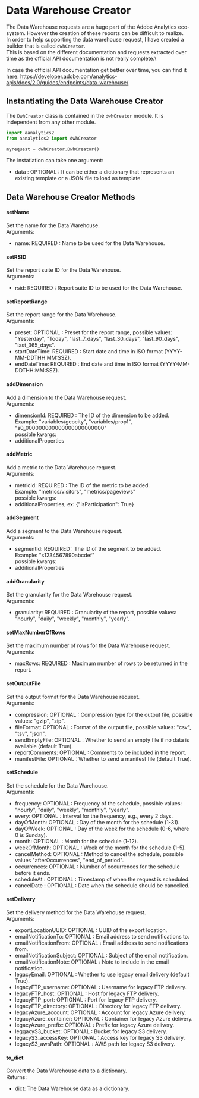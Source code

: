# Data Warehouse Creator

The Data Warehouse requests are a huge part of the Adobe Analytics eco-system. However the creation of these reports can be difficult to realize.\
In order to help supporting the data warehouse request, I have created a builder that is called `dwhCreator`.\
This is based on the different documentation and requests extracted over time as the official API documentation is not really complete.\

In case the official API documentation get better over time, you can find it here: <https://developer.adobe.com/analytics-apis/docs/2.0/guides/endpoints/data-warehouse/>


## Instantiating the Data Warehouse Creator

The `DwhCreator` class is contained in the `dwhCreator` module. It is independent from any other module.

```py
import aanalytics2 
from aanalytics2 import dwhCreator

myrequest = dwhCreator.DwhCreator()

```

The instatiation can take one argument: 
* data : OPTIONAL : It can be either a dictionary that represents an existing template or a JSON file to load as template.


## Data Warehouse Creator Methods

#### setName
Set the name for the Data Warehouse.\
Arguments:
* name: REQUIRED : Name to be used for the Data Warehouse.

#### setRSID
Set the report suite ID for the Data Warehouse.\
Arguments:
* rsid: REQUIRED : Report suite ID to be used for the Data Warehouse.

#### setReportRange
Set the report range for the Data Warehouse.\
Arguments:
* preset: OPTIONAL : Preset for the report range, possible values: "Yesterday", "Today", "last_7_days", "last_30_days", "last_90_days", "last_365_days".
* startDateTime: REQUIRED : Start date and time in ISO format (YYYY-MM-DDTHH:MM:SSZ).
* endDateTime: REQUIRED : End date and time in ISO format (YYYY-MM-DDTHH:MM:SSZ).

#### addDimension
Add a dimension to the Data Warehouse request.\
Arguments:
* dimensionId: REQUIRED : The ID of the dimension to be added.\
    Example: "variables/geocity", "variables/prop1", "s0_000000000000000000000000"\
possible kwargs:
* additionalProperties

#### addMetric
Add a metric to the Data Warehouse request.\
Arguments:
* metricId: REQUIRED : The ID of the metric to be added.\
    Example: "metrics/visitors", "metrics/pageviews"\
possible kwargs:
* additionalProperties, ex: {"isParticipation": True}

#### addSegment
Add a segment to the Data Warehouse request.\
Arguments:
* segmentId: REQUIRED : The ID of the segment to be added.\
    Example: "s1234567890abcdef"\
possible kwargs:
* additionalProperties

#### addGranularity
Set the granularity for the Data Warehouse request.\
Arguments:
* granularity: REQUIRED : Granularity of the report, possible values: "hourly", "daily", "weekly", "monthly", "yearly".

#### setMaxNumberOfRows
Set the maximum number of rows for the Data Warehouse request.\
Arguments:
* maxRows: REQUIRED : Maximum number of rows to be returned in the report.

#### setOutputFile
Set the output format for the Data Warehouse request.\
Arguments:
* compression: OPTIONAL : Compression type for the output file, possible values: "gzip", "zip".
* fileFormat: OPTIONAL : Format of the output file, possible values: "csv", "tsv", "json".
* sendEmptyFile: OPTIONAL : Whether to send an empty file if no data is available (default True).
* reportComments: OPTIONAL : Comments to be included in the report.
* manifestFile: OPTIONAL : Whether to send a manifest file (default True).

#### setSchedule
Set the schedule for the Data Warehouse.\
Arguments:
* frequency: OPTIONAL : Frequency of the schedule, possible values: "hourly", "daily", "weekly", "monthly", "yearly".
* every: OPTIONAL : Interval for the frequency, e.g., every 2 days.
* dayOfMonth: OPTIONAL : Day of the month for the schedule (1-31).
* dayOfWeek: OPTIONAL : Day of the week for the schedule (0-6, where 0 is Sunday).
* month: OPTIONAL : Month for the schedule (1-12).
* weekOfMonth: OPTIONAL : Week of the month for the schedule (1-5).
* cancelMethod: OPTIONAL : Method to cancel the schedule, possible values "afterOccurrences", "end_of_period".
* occurrences: OPTIONAL : Number of occurrences for the schedule before it ends.
* scheduleAt : OPTIONAL : Timestamp of when the request is scheduled.
* cancelDate : OPTIONAL : Date when the schedule should be cancelled.

#### setDelivery
Set the delivery method for the Data Warehouse request.\
Arguments:
* exportLocationUUID: OPTIONAL : UUID of the export location.
* emailNotificationTo: OPTIONAL : Email address to send notifications to.
* emailNotificationFrom: OPTIONAL : Email address to send notifications from.
* emailNotificationSubject: OPTIONAL : Subject of the email notification.
* emailNotificationNote: OPTIONAL : Note to include in the email notification.
* legacyEmail: OPTIONAL : Whether to use legacy email delivery (default True).
* legacyFTP_username: OPTIONAL : Username for legacy FTP delivery.
* legacyFTP_host: OPTIONAL : Host for legacy FTP delivery.
* legacyFTP_port: OPTIONAL : Port for legacy FTP delivery.
* legacyFTP_directory: OPTIONAL : Directory for legacy FTP delivery.
* legacyAzure_account: OPTIONAL : Account for legacy Azure delivery.
* legacyAzure_container: OPTIONAL : Container for legacy Azure delivery.
* legacyAzure_prefix: OPTIONAL : Prefix for legacy Azure delivery.
* leggacyS3_bucket: OPTIONAL : Bucket for legacy S3 delivery.
* legacyS3_accessKey: OPTIONAL : Access key for legacy S3 delivery.
* legacyS3_awsPath: OPTIONAL : AWS path for legacy S3 delivery.

#### to_dict
Convert the Data Warehouse data to a dictionary.\
Returns:
* dict: The Data Warehouse data as a dictionary.